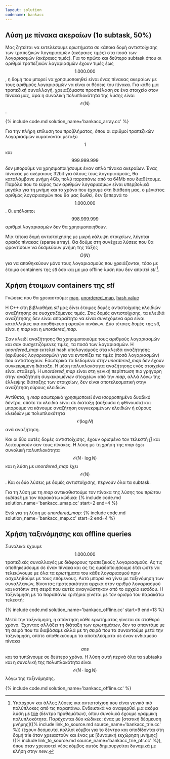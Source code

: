 ```yaml
---
layout: solution
codename: bankacc
---
```



## Λύση με πίνακα ακεραίων (1ο subtask, 50%)

Μας ζητείται να εκτελέσουμε ερωτήματα σε κάποια δομή αντιστοίχισης των τραπεζικών λογαριασμών (ακέραιες τιμές) στα ποσά των λογαριασμών (ακέραιες τιμές). Για το πρώτο και δεύτερο subtask όπου οι αριθμοί τραπεζικών λογαριασμών έχουν τιμές έως $$1.000.000$$, η δομή που μπορεί να χρησιμοποιηθεί είναι ένας
πίνακας ακεραίων με τους αριθμούς λογαριασμών να είναι οι θέσεις του πίνακα. Για κάθε μια τραπεζική συναλλαγή, χρειαζόμαστε προσπέλαση σε ένα στοιχείο στον πίνακα μας, άρα η συνολική πολυπλοκότητα της λύσης είναι $$\mathcal{O}(N)$$.

{% include code.md solution_name='bankacc_array.cc' %}

Για την πλήρη επίλυση του προβλήματος, όπου οι αριθμοί τραπεζικών λογαριασμών κυμαίνονται μεταξύ $$1$$ και $$999.999.999$$ δεν μπορούμε να χρησιμοποιήσουμε έναν απλό πίνακα ακεραίων. Ένας πίνακας με ακέραιους 32bit για όλους τους λογαριασμούς, θα καταλάμβανε μνήμη 4Gb, πολύ παραπάνω από τα 64Mb που διαθέτουμε. Παρόλο που το εύρος των αριθμών λογαριασμών είναι υπερβολικά μεγάλο για τη μνήμη και το χρόνο που έχουμε στη διάθεση μας, ο μέγιστος αριθμός λογαριασμών που θα μας δωθεί, δεν ξεπερνά το $$1.000.000$$. Οι υπόλοιποι $$998.999.999$$ αριθμοί λογαριασμών δεν θα χρησιμοποιηθούν.

Μία τέτοια δομή αντιστοίχησης με μικρή κάλυψη στοιχείων, λέγεται αραιός πίνακας (sparse array). Θα δούμε στη συνέχεια λύσεις που θα φροντίσουν να δεσμεύουν μνήμη της τάξης $$\mathit{O}(N)$$ για να αποθηκεύουν μόνο τους λογαριασμούς που χρειάζονται, τόσο με έτοιμα containers της *stl* όσο και με μια offline λύση που δεν απαιτεί *stl* [^1].

## Χρήση έτοιμων containers της *stl*

Γνώσεις που θα χρειαστούμε: [map](https://kallinikos.github.io/STL), [unordered_map](https://kallinikos.github.io/STL), [hash value](https://el.wikipedia.org/wiki/%CE%A3%CF%85%CE%BD%CE%AC%CF%81%CF%84%CE%B7%CF%83%CE%B7_%CE%BA%CE%B1%CF%84%CE%B1%CF%84%CE%B5%CE%BC%CE%B1%CF%87%CE%B9%CF%83%CE%BC%CE%BF%CF%8D)

Η C++ στη βιβλιοθήκη *stl* μας δίνει έτοιμες δομές αντιστοίχισης κλειδιών αναζήτησης σε συσχετιζόμενες τιμές. Στις δομές αντιστοίχισης, τα κλειδιά αναζήτησης δεν είναι απαραίτητο να είναι συνεχόμενα αρα είναι κατάλληλες για αποθήκευση αραιών πινάκων. Δύο τέτοιες δομές της *stl*, είναι η *map* και η *unordered_map*.

Σαν κλειδί αναζήτησης θα χρησιμοποιούμε τους αριθμούς λογαριασμών και σαν συσχετιζόμενες τιμές, τα ποσά των λογαριασμών.
Η *unordered_map* εκτελεί hash υπολογισμούς στα κλειδά αναζήτησης (αριθμούς λογαριασμών) για να εντοπίζει τις τιμές (ποσά λογαριασμών) που αντιστοιχούν. Εσωτερικά τα δεδομένα στην *unordered_map* δεν έχουν συγκεκριμένη διάταξη. Η μέση πολυπλοκότητα αναζήτησης ενός στοιχείου είναι σταθερή.
Η *unordered_map* είναι στη γενική περίπτωση πιο γρήγορη στην αναζήτηση συγκεκριμένων στοιχείων από την *map*, αλλά λόγω της έλλειψης διάταξης των στοιχείων, δεν είναι αποτελεσματική στην αναζήτηση εύρους κλειδιών. 

Αντίθετα, η *map* εσωτερικά χρησιμοποιεί ένα ισορροπημένο δυαδικό δέντρο, οπότε τα κλειδιά είναι σε διάταξη (αύξουσα ή φθίνουσα) και μπορούμε να κάνουμε αναζήτηση συγκεκριμένων κλειδιών ή εύρους κλειδιών με πολυπλοκότητα $$\mathcal{O}(\log{N})$$ ανά αναζήτηση.

Και οι δύο αυτές δομές αντιστοίχισης, έχουν ορισμένο τον τελεστή *[]* και λειτουργούν σαν τους πίνακες.
Η λύση με τη χρήση της *map* έχει συνολική πολυπλοκότητα $$\mathcal{O}(N\cdot\log{N})$$ και η λύση με *unordered_map* έχει $$\mathcal{O}(N)$$. 
Και οι δύο λύσεις με δομές αντιστοίχισης, περνούν όλα τα subtask.

Για τη λύση με τη *map* αντικαθιστούμε τον πίνακα της λύσης του πρώτου *subtask* με τον παρακάτω κώδικα:
{% include code.md solution_name='bankacc_umap.cc' start=2 end=4 %}

Ενώ για τη λύση με *unordered_map*:
{% include code.md solution_name='bankacc_map.cc' start=2 end=4 %}

## Χρήση ταξινόμησης και offline queries

Συνολικά έχουμε $$1.000.000$$ τραπεζικές συναλλαγές με διάφορους τραπεζικούς λογαριασμούς. Ας τις αποθηκεύσουμε σε έναν πίνακα και ας τις ομαδοποιήσουμε έτσι ώστε να τελειώνουμε με όλα τα ερωτήματα του κάθε λογαριασμού πριν ασχοληθούμε με τους επόμενους. Αυτό μπορεί να γίνει με ταξινόμηση των συναλλαγών, δίνοντας προτεραιότητα αρχικά στον αριθμό λογαριασμού και κατόπιν στη σειρά που
αυτές αναγνώστηκαν από το αρχείο εισόδου. 
Η ταξινόμηση με τα παραπάνω κριτήρια γίνεται με τον ορισμό του παρακάτω τελεστή:

{% include code.md solution_name='bankacc_offline.cc' start=9 end=13 %}

Μετά την ταξινόμηση, η απάντηση κάθε ερωτήματος γίνεται σε σταθερό χρόνο. Έχοντας αλλάξει τη διάταξη των ερωτημάτων, δεν τα απαντάμε με τη σειρά που τα διαβάσαμε αλλά με τη σειρά που τα συναντούμε μετά την ταξινόμηση, οπότε αποθηκεύουμε τα αποτελέσματα σε έναν ενδιάμεσο πίνακα $$\mathit{ans}$$ και τα τυπώνουμε σε δεύτερο χρόνο. Η λύση αυτή περνά όλα τα subtasks και η 
συνολική της πολυπλοκότητα είναι $$\mathcal{O}(N\cdot\log{N})$$ λόγω της ταξινόμησης.

{% include code.md solution_name='bankacc_offline.cc' %}


[^1]: Υπάρχουν και άλλες λύσεις για αντιστοίχιση που είναι γενικά πιό πολύπλοκες από τις παραπάνω. Ενδεικτικά να αναφερθεί μια ακόμα λύση με [trie](https://en.wikipedia.org/wiki/Trie) (δέντρο προθεμάτων), όπου συνολικά έχουμε γραμμική πολυπλοκότητα. Παρέχονται δύο κώδικες: ένας με [στατική δέσμευση μνήμης]({% include link_to_source.md source_name='bankacc_trie.cc' %}) (έχουν δεσμευτεί πολλοί κόμβοι για το δέντρο και αποδίδονται στη δομή trie όταν χρειαστούν και ένας με [δυναμική εκχώρηση μνήμης]({% include link_to_source.md source_name='bankacc_trie_ptr.cc' %}), όπου όταν χρειαστεί νέος κόμβος αυτός δημιουργείται δυναμικά με κλήση στην *new*.  

